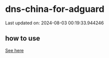 # dns-china-for-adguard

Last updated on: 2024-08-03 00:19:33.944246

## how to use

[See here](https://github.com/AdguardTeam/AdGuardHome/wiki/Configuration#upstreams-from-file)